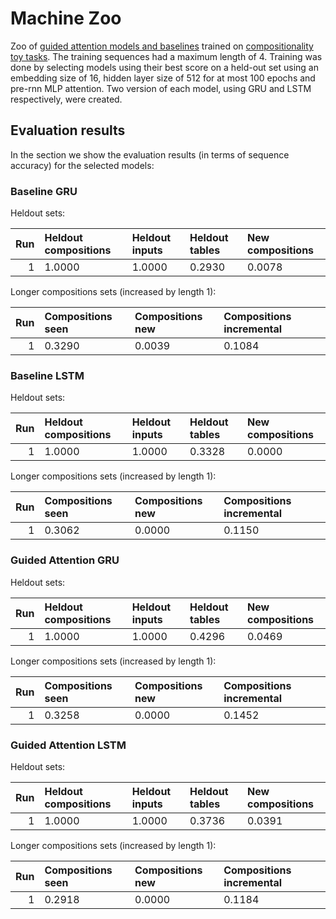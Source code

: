 # Machine Zoo

Zoo of [guided attention models and baselines](https://github.com/i-machine-think/machine) trained on [compositionality toy tasks](https://github.com/i-machine-think/machine-tasks). The training sequences had a maximum length of 4. 
Training was done by selecting models using their best score on a held-out set using an embedding size of 
16, hidden layer size of 512 for at most 100 epochs and pre-rnn MLP attention. Two version of
each model, using GRU and LSTM respectively, were created.

## Evaluation results

In the section we show the evaluation results (in terms of sequence accuracy) for the selected models:

### Baseline GRU

Heldout sets:

| Run | Heldout compositions | Heldout inputs | Heldout tables | New compositions |
| ---:| :------------------- |:-------------- |:-------------- |:---------------- |
| 1 | 1.0000 | 1.0000 | 0.2930 | 0.0078 |


Longer compositions sets (increased by length 1):

| Run | Compositions seen | Compositions new | Compositions incremental |
| ---:|:----------------- |:---------------- |:------------------------ |
| 1 | 0.3290 | 0.0039 | 0.1084 |


### Baseline LSTM

Heldout sets:

| Run | Heldout compositions | Heldout inputs | Heldout tables | New compositions |
| ---:| :------------------- |:-------------- |:-------------- |:---------------- |
| 1 | 1.0000 | 1.0000 | 0.3328 | 0.0000 |

Longer compositions sets (increased by length 1):

| Run | Compositions seen | Compositions new | Compositions incremental |
| ---:|:----------------- |:---------------- |:------------------------ |
| 1 | 0.3062 | 0.0000 | 0.1150 |

### Guided Attention GRU

Heldout sets:

| Run | Heldout compositions | Heldout inputs | Heldout tables | New compositions |
| ---:| :------------------- |:-------------- |:-------------- |:---------------- |
| 1 | 1.0000 | 1.0000 | 0.4296 | 0.0469 |

Longer compositions sets (increased by length 1):

| Run | Compositions seen | Compositions new | Compositions incremental |
| ---:|:----------------- |:---------------- |:------------------------ |
| 1 | 0.3258 | 0.0000 | 0.1452 |

### Guided Attention LSTM

Heldout sets:

| Run | Heldout compositions | Heldout inputs | Heldout tables | New compositions |
| ---:| :------------------- |:-------------- |:-------------- |:---------------- |
| 1 | 1.0000 | 1.0000 | 0.3736 | 0.0391 |

Longer compositions sets (increased by length 1):

| Run | Compositions seen | Compositions new | Compositions incremental |
| ---:|:----------------- |:---------------- |:------------------------ |
| 1 | 0.2918 | 0.0000 | 0.1184 |
